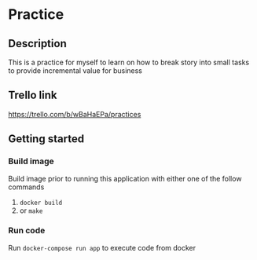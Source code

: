 # Practice

## Description
This is a practice for myself to learn on how to break story into small tasks to provide incremental value for business 

## Trello link
https://trello.com/b/wBaHaEPa/practices

## Getting started

### Build image

Build image prior to running this application with either one of the follow commands
1. `docker build`
2. or `make`

### Run code

Run `docker-compose run app` to execute code from docker
